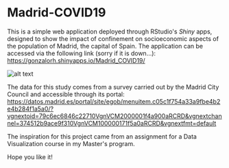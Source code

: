 # Madrid-COVID19

This is a simple web application deployed through RStudio's *Shiny* apps, designed to show the impact of confinement on socioeconomic aspects of the population of Madrid, the capital of Spain. The application can be accessed via the following link (sorry if it is down...):  https://gonzalorh.shinyapps.io/Madrid_COVID19/  

![alt text]()

The data for this study comes from a survey carried out by the Madrid City Council and accessible through its portal: https://datos.madrid.es/portal/site/egob/menuitem.c05c1f754a33a9fbe4b2e4b284f1a5a0/?vgnextoid=79c6ec6846c22710VgnVCM2000001f4a900aRCRD&vgnextchannel=374512b9ace9f310VgnVCM100000171f5a0aRCRD&vgnextfmt=default

The inspiration for this project came from an assignment for a Data Visualization course in my Master's program.

Hope you like it!
